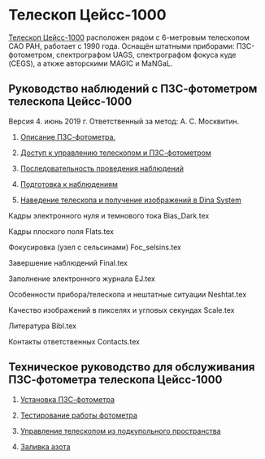 # Телескоп Цейсс-1000

[Телескоп Цейсс-1000](https://www.sao.ru/Doc-k8/Telescopes/small/descrip.html) расположен рядом с 6-метровым телескопом САО РАН, работает с 1990 года.
Оснащён штатными приборами: ПЗС-фотометром, спектрографом UAGS, спектрографом фокуса куде (CEGS), а аткже авторскими MAGIC и MaNGaL.

## Руководство наблюдений с ПЗС-фотометром телескопа Цейсс-1000

Версия 4. июнь 2019 г. Ответственный за метод: А. С. Москвитин.

1. [Описание ПЗС-фотометра.](CCDphot_v4.md)

2. [Доступ к управлению телескопом и ПЗС-фотометром](Access.md)

3. [Последовательность проведения наблюдений](Sequence.md)

4. [Подготовка к наблюдениям](Pre.md) 

5. [Наведение телескопа и получение изображений в Dina System](SlewExp.md) 

Кадры электронного нуля и темнового тока Bias_Dark.tex

Кадры плоского поля Flats.tex

Фокусировка (узел с сельсинами) Foc_selsins.tex

Завершение наблюдений Final.tex

Заполнение электронного журнала EJ.tex

Особенности прибора/телескопа и нештатные ситуации Neshtat.tex

Качество изображений в пикселях и угловых секундах Scale.tex

Литература Bibl.tex

Контакты ответственных Contacts.tex

## Техническое руководство для обслуживания ПЗС-фотометра телескопа Цейсс-1000

1. [Установка ПЗС-фотометра](Setupv3.md)

2. [Тестирование работы фотометра](TestCCDphot.md)

3. [Управление телескопом из подкупольного пространства](InDomeControl.md)

4. [Заливка азота](Azot.md)
